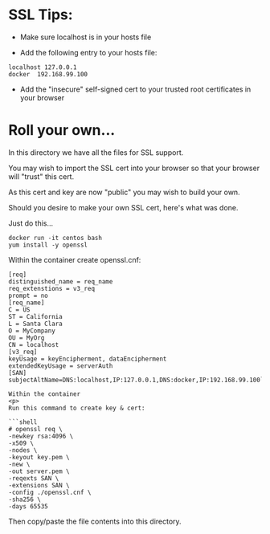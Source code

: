 <h1>SSL Tips:</h1>

* Make sure localhost is in your hosts file

* Add the following entry to your hosts file:

```hosts
localhost 127.0.0.1
docker  192.168.99.100
```

* Add the "insecure" self-signed cert to your trusted root certificates
in your browser

<h1>Roll your own...</h1>

In this directory we have all the files for SSL support.

You may wish to import the SSL cert into your browser
so that your browser will "trust" this cert.

As this cert and key are now "public" you may
wish to build your own.


Should you desire to 
make your own SSL cert, here's
what was done.

Just do this...

```
docker run -it centos bash
yum install -y openssl
```




Within the container create openssl.cnf:
```buildoutcfg
[req]
distinguished_name = req_name
req_extenstions = v3_req
prompt = no
[req_name]
C = US
ST = California
L = Santa Clara
O = MyCompany
OU = MyOrg
CN = localhost
[v3_req]
keyUsage = keyEncipherment, dataEncipherment
extendedKeyUsage = serverAuth
[SAN]
subjectAltName=DNS:localhost,IP:127.0.0.1,DNS:docker,IP:192.168.99.100```

Within the container
<p>
Run this command to create key & cert:

```shell
# openssl req \
-newkey rsa:4096 \
-x509 \
-nodes \
-keyout key.pem \
-new \
-out server.pem \
-reqexts SAN \
-extensions SAN \
-config ./openssl.cnf \
-sha256 \
-days 65535
```

Then copy/paste the file contents into this directory.
